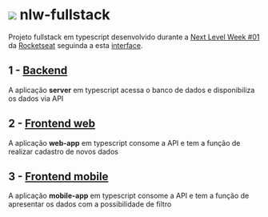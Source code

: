 # ![](/home/arthur/Documentos/estudo/nlw-fullstack/web-app/src/assets/logo.svg) nlw-fullstack

Projeto fullstack em typescript desenvolvido durante a [Next Level Week #01](https://nextlevelweek.com/) da [Rocketseat](https://rocketseat.com.br/) seguinda a esta [interface](https://www.figma.com/file/1SxgOMojOB2zYT0Mdk28lB/?viewer=1&node-id=0:1).

## 1 - [Backend]

A aplicação **server** em typescript acessa o banco de dados e disponibiliza os dados via API

## 2 - [Frontend web]

A aplicação **web-app** em typescript consome a API e tem a função de realizar cadastro de novos dados

## 3 - [Frontend mobile]

A aplicação **mobile-app** em typescript consome a API e tem a função de apresentar os dados com a possibilidade de filtro

<!-- Links -->

[backend]: https://github.com/acsantosabino/nlw-fullstack/tree/master/server
[frontend web]: https://github.com/acsantosabino/nlw-fullstack/tree/master/web-app
[frontend mobile]: https://github.com/acsantosabino/nlw-fullstack/tree/master/mobile-app
